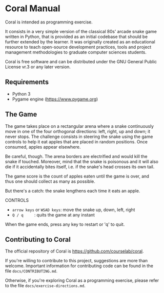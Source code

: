 
 Coral Manual
 ==============================

 Coral is intended as programming exercise.

 It consists in a very simple version of the classical 80s' arcade snake game
 written in Python, that is provided as an initial codebase  that should be 
 further extended by the learner. It was originally created as an educational
 resource to teach open-source development practices, tools and project
 management methodologies to graduate computer sciences students.

 Coral is free software and can be distributed under the GNU General Public
 License vr.3 or any later version.

 Requirements
 ------------------------------

 * Python 3
 * Pygame engine (https://www.pygame.org)

 The Game
 ------------------------------

 The game takes place on a rectangular arena where a snake continuously
 move in one of the four orthogonal directions: left, right, up and down;
 it never  stops. The challenge consists in steering the snake using the game
 controls to help it eat apples that are placed in random positions. Once
 consumed, apples appear elsewhere.

 Be careful, though. The arena borders are electrified and would kill the snake
 if touched. Moreover, mind that the snake is poisonous and it will also die if 
 it accidentally bites itself, i.e. if the snake's head crosses its own tail.

 The game score is the count of apples eaten until the game is over, and thus
 one should collect as many as possible.

 But there's a catch: the snake lengthens each time it eats an apple.
 
 CONTROLS

 * `arrow keys` or `WSAD keys`:  move the snake up, down, left, right
 * `Q / q     `:  quits the game at any instant

 When the game ends, press any key to restart or 'q' to quit.

 Contributing to Coral
 ------------------------------

 The official repository of Coral is https://github.com/courselab/coral.

 If you're willing to contribute to this project, suggestions are more than
 welcome.  Important information for contributing code can be found in the
 file `docs/CONTRIBUTING.md`. 

 Otherwise, if you're exploring Coral as a programming exercise, please
 refer to the file `docs/exercise-directions.md`.
